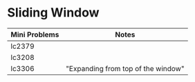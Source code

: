# Sliding Window

| Mini Problems | Notes                              |
| ------------- | ---------------------------------- |
| lc2379        |                                    |
| lc3208        |                                    |
| lc3306        | "Expanding from top of the window" |
